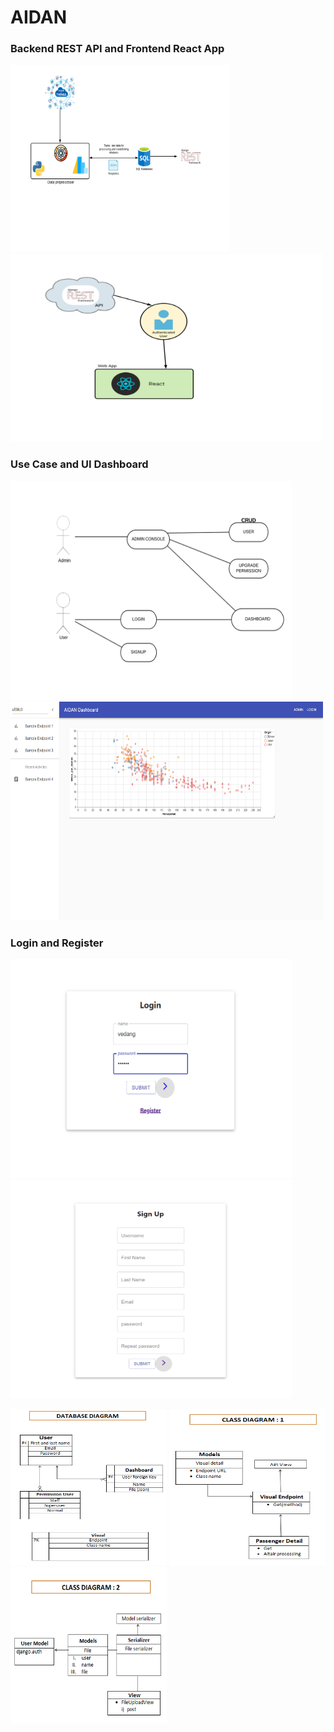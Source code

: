 # AIDAN


### Backend REST API and Frontend React App

<img src="/Flowcharts/screenshot.png" width="350" height="300"/>      <img src="/Flowcharts/ERD.png" width="500" height="300"/>    


### Use Case           and UI Dashboard

<img src="/Flowcharts/screenshot3.png" width="450" height="350"/>      <img src="/Flowcharts/Dashboard.png" width="500" height="350"/>


### Login  and            Register
<img src="/Flowcharts/Login.png" width="450" height="350"/>             <img src="/Flowcharts/Register.png" width="450" height="350"/>             



<img src="/Flowcharts/DB.png" width="250" height="250"/> <img src="/Flowcharts/CDA.png" width="250" height="250"/> <img src="/Flowcharts/CDB.png" width="250" height="250"/>
